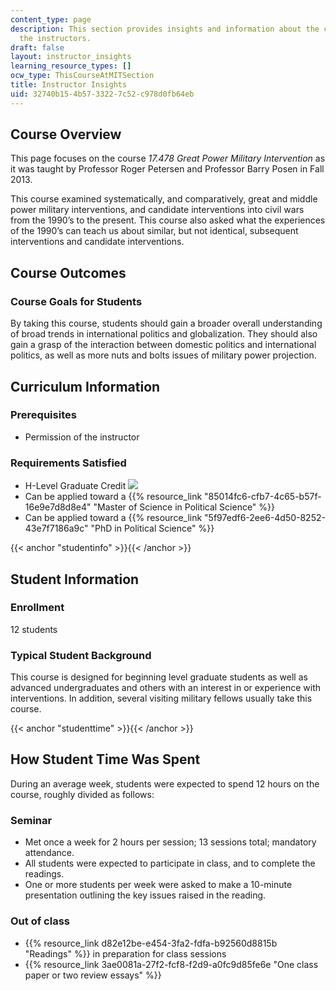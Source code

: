 ```yaml
---
content_type: page
description: This section provides insights and information about the course from
  the instructors.
draft: false
layout: instructor_insights
learning_resource_types: []
ocw_type: ThisCourseAtMITSection
title: Instructor Insights
uid: 32740b15-4b57-3322-7c52-c978d0fb64eb
---
```

## Course Overview

This page focuses on the course _17.478 Great Power Military Intervention_ as it was taught by Professor Roger Petersen and Professor Barry Posen in Fall 2013.

This course examined systematically, and comparatively, great and middle power military interventions, and candidate interventions into civil wars from the 1990’s to the present. This course also asked what the experiences of the 1990’s can teach us about similar, but not identical, subsequent interventions and candidate interventions.

## Course Outcomes

### Course Goals for Students

By taking this course, students should gain a broader overall understanding of broad trends in international politics and globalization. They should also gain a grasp of the interaction between domestic politics and international politics, as well as more nuts and bolts issues of military power projection.

## Curriculum Information

### Prerequisites

- Permission of the instructor

### Requirements Satisfied

- H-Level Graduate Credit ![](/images/educator/icon-question-hlevel.png)
- Can be applied toward a {{% resource_link "85014fc6-cfb7-4c65-b57f-16e9e7d8d8e4" "Master of Science in Political Science" %}}
- Can be applied toward a {{% resource_link "5f97edf6-2ee6-4d50-8252-43e7f7186a9c" "PhD in Political Science" %}}

{{< anchor "studentinfo" >}}{{< /anchor >}}

## Student Information

### Enrollment

12 students

### Typical Student Background

This course is designed for beginning level graduate students as well as advanced undergraduates and others with an interest in or experience with interventions. In addition, several visiting military fellows usually take this course.

{{< anchor "studenttime" >}}{{< /anchor >}}

## How Student Time Was Spent

During an average week, students were expected to spend 12 hours on the course, roughly divided as follows:

### Seminar

- Met once a week for 2 hours per session; 13 sessions total; mandatory attendance.
- All students were expected to participate in class, and to complete the readings.
- One or more students per week were asked to make a 10-minute presentation outlining the key issues raised in the reading.

### Out of class

- {{% resource_link d82e12be-e454-3fa2-fdfa-b92560d8815b "Readings" %}} in preparation for class sessions
- {{% resource_link 3ae0081a-27f2-fcf8-f2d9-a0fc9d85fe6e "One class paper or two review essays" %}}
